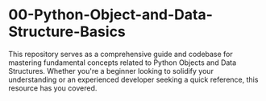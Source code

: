 # 00-Python-Object-and-Data-Structure-Basics
This repository serves as a comprehensive guide and codebase for mastering fundamental concepts related to Python Objects and Data Structures. Whether you're a beginner looking to solidify your understanding or an experienced developer seeking a quick reference, this resource has you covered.
